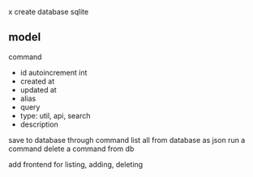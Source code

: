 x create database sqlite

## model
command
- id autoincrement int
- created at
- updated at
- alias
- query
- type: util, api, search
- description

save to database through command
list all from database as json
run a command
delete a command from db

add frontend for listing, adding, deleting
